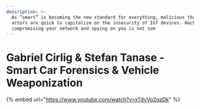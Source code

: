 ```yaml
---
description: >-
  As “smart” is becoming the new standard for everything, malicious threat
  actors are quick to capitalize on the insecurity of IoT devices. Hackers
  compromising your network and spying on you is not som
---
```


# Gabriel Cirlig & Stefan Tanase - Smart Car Forensics & Vehicle Weaponization

{% embed url="https://www.youtube.com/watch?v=xTdvVo2qzDk" %}
